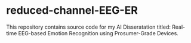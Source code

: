 # reduced-channel-EEG-ER
This repository contains source code for my AI Disseratation titled: Real-time EEG-based Emotion Recognition using Prosumer-Grade Devices. 
